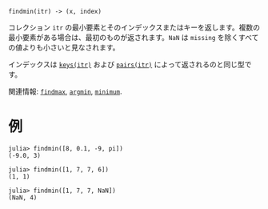 ```
findmin(itr) -> (x, index)
```

コレクション `itr` の最小要素とそのインデックスまたはキーを返します。複数の最小要素がある場合は、最初のものが返されます。`NaN` は `missing` を除くすべての値よりも小さいと見なされます。

インデックスは [`keys(itr)`](@ref) および [`pairs(itr)`](@ref) によって返されるのと同じ型です。

関連情報: [`findmax`](@ref), [`argmin`](@ref), [`minimum`](@ref).

# 例

```jldoctest
julia> findmin([8, 0.1, -9, pi])
(-9.0, 3)

julia> findmin([1, 7, 7, 6])
(1, 1)

julia> findmin([1, 7, 7, NaN])
(NaN, 4)
```
